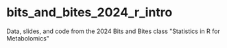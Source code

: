 # bits_and_bites_2024_r_intro
Data, slides, and code from the 2024 Bits and Bites class "Statistics in R for Metabolomics"
